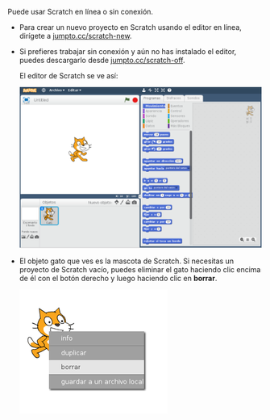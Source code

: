 Puede usar Scratch en línea o sin conexión.

+ Para crear un nuevo proyecto en Scratch usando el editor en línea, dirígete a <a href="http://jumpto.cc/scratch-new" target="_blank">jumpto.cc/scratch-new</a>.

+ Si prefieres trabajar sin conexión y aún no has instalado el editor, puedes descargarlo desde <a href="http://jumpto.cc/scratch-off" target="_blank">jumpto.cc/scratch-off</a>.
    
    El editor de Scratch se ve así:
    
    ![screenshot](images/scratch-editor.png)

+ El objeto gato que ves es la mascota de Scratch. Si necesitas un proyecto de Scratch vacío, puedes eliminar el gato haciendo clic encima de él con el botón derecho y luego haciendo clic en **borrar**.
    
    ![captura de pantalla](images/delete.png)